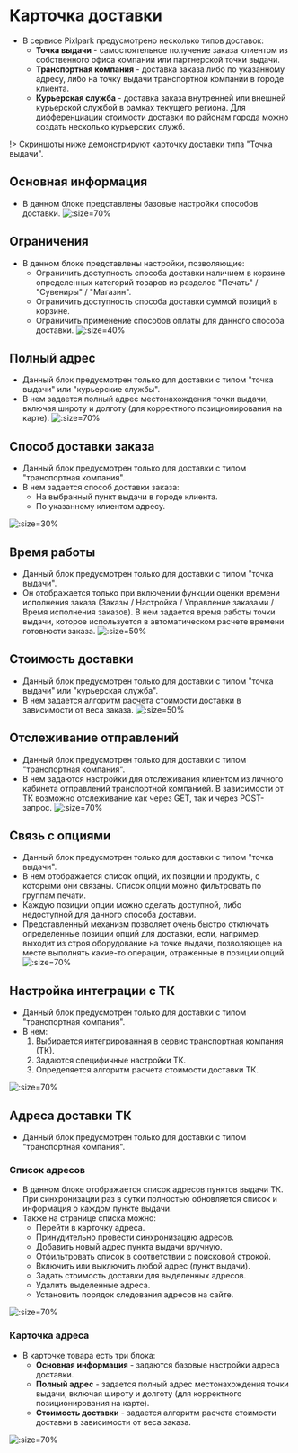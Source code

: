 # Карточка доставки

* В сервисе Pixlpark предусмотрено несколько типов доставок:
    + **Точка выдачи** - самостоятельное получение заказа клиентом из собственного офиса компании или партнерской точки выдачи.
    + **Транспортная компания** - доставка заказа либо по указанному адресу, либо на точку выдачи транспортной компании в городе клиента.
    + **Курьерская служба** - доставка заказа внутренней или внешней курьерской службой в рамках текущего региона. Для дифференциации стоимости доставки по районам города можно создать несколько курьерских служб.

!> Скриншоты ниже демонстрируют карточку доставки типа "Точка выдачи".

## Основная информация
* В данном блоке представлены базовые настройки способов доставки.
![](../_media/site/site23.png ':size=70%')

## Ограничения
* В данном блоке представлены настройки, позволяющие:
    + Ограничить доступность способа доставки наличием в корзине определенных категорий товаров из разделов "Печать" / "Сувениры" / "Магазин". 
    + Ограничить доступность способа доставки суммой позиций в корзине.
    + Ограничить применение способов оплаты для данного способа доставки.
![](../_media/site/site24.png ':size=40%')

## Полный адрес
* Данный блок предусмотрен только для доставки с типом "точка выдачи" или "курьерские службы".
* В нем задается полный адрес местонахождения точки выдачи, включая широту и долготу (для корректного позиционирования на карте).
![](../_media/site/site25.png ':size=70%')

## Способ доставки заказа
* Данный блок предусмотрен только для доставки с типом "транспортная компания". 
* В нем задается способ доставки заказа:
    + На выбранный пункт выдачи в городе клиента.
    + По указанному клиентом адресу.

![](../_media/site/site26.png ':size=30%')

## Время работы
* Данный блок предусмотрен только для доставки с типом "точка выдачи". 
* Он отображается только при включении функции оценки времени исполнения заказа (Заказы / Настройка / Управление заказами / Время исполнения заказов). В нем задается время работы точки выдачи, которое используется в автоматическом расчете времени готовности заказа.
![](../_media/site/site27.png ':size=50%')

## Стоимость доставки
* Данный блок предусмотрен только для доставки с типом "точка выдачи" или "курьерская служба". 
* В нем задается алгоритм расчета стоимости доставки в зависимости от веса заказа.
![](../_media/site/site28.png ':size=50%')

## Отслеживание отправлений
* Данный блок предусмотрен только для доставки с типом "транспортная компания". 
* В нем задаются настройки для отслеживания клиентом из личного кабинета отправлений транспортной компанией. В зависимости от ТК возможно отслеживание как через GET, так и через POST-запрос.
![](../_media/site/site29.png ':size=70%')

## Связь с опциями
* Данный блок предусмотрен только для доставки с типом "точка выдачи". 
* В нем отображается список опций, их позиции и продукты, с которыми они связаны. Список опций можно фильтровать по группам печати.
* Каждую позиции опции можно сделать доступной, либо недоступной для данного способа доставки.
* Представленный механизм позволяет очень быстро отключать определенные позиции опций для доставки, если, например, выходит из строя оборудование на точке выдачи, позволяющее на месте выполнять какие-то операции, отраженные в позиции опций.
![](../_media/site/site30.png ':size=70%')

## Настройка интеграции с ТК
* Данный блок предусмотрен только для доставки с типом "транспортная компания". 
* В нем:
    1. Выбирается интегрированная в сервис транспортная компания (ТК).
    2. Задаются специфичные настройки ТК.
    3. Определяется алгоритм расчета стоимости доставки ТК.

![](../_media/site/site31.png ':size=70%')

## Адреса доставки ТК
* Данный блок предусмотрен только для доставки с типом "транспортная компания". 

### Список адресов
* В данном блоке отображается список адресов пунктов выдачи ТК. При синхронизации раз в сутки полностью обновляется список и информация о каждом пункте выдачи.
* Также на странице списка можно:
    + Перейти в карточку адреса.
    + Принудительно провести синхронизацию адресов.
    + Добавить новый адрес пункта выдачи вручную.
    + Отфильтровать список в соответствии с поисковой строкой.
    + Включить или выключить любой адрес (пункт выдачи).
    + Задать стоимость доставки для выделенных адресов.
    + Удалить выделенные адреса.
    + Установить порядок следования адресов на сайте.

![](../_media/site/site32.png ':size=70%')

### Карточка адреса
* В карточке товара есть три блока:
    + **Основная информация** - задаются базовые настройки адреса доставки.
    + **Полный адрес** - задается полный адрес местонахождения точки выдачи, включая широту и долготу (для корректного позиционирования на карте).
    + **Стоимость доставки** - задается алгоритм расчета стоимости доставки в зависимости от веса заказа.

![](../_media/site/site33.png ':size=70%')